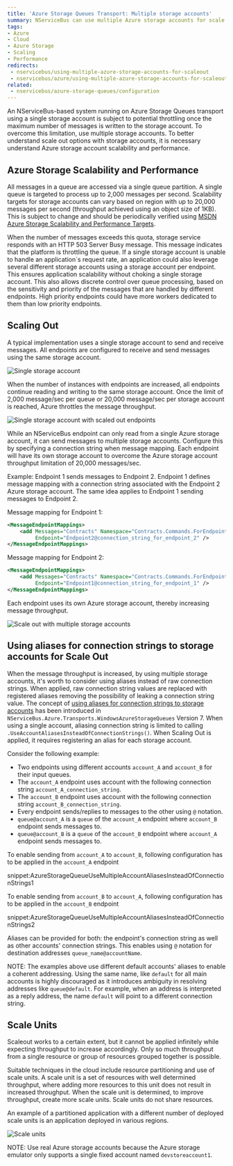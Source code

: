 ```yaml
---
title: 'Azure Storage Queues Transport: Multiple storage accounts'
summary: NServiceBus can use multiple Azure storage accounts for scale out
tags:
- Azure
- Cloud
- Azure Storage
- Scaling
- Performance
redirects:
 - nservicebus/using-multiple-azure-storage-accounts-for-scaleout
 - nservicebus/azure/using-multiple-azure-storage-accounts-for-scaleout
related:
 - nservicebus/azure-storage-queues/configuration
---
```


An NServiceBus-based system running on Azure Storage Queues transport using a single storage account is subject to potential throttling once the maximum number of messages is written to the storage account. To overcome this limitation, use multiple storage accounts. To better understand scale out options with storage accounts, it is necessary understand Azure storage account scalability and performance.


## Azure Storage Scalability and Performance

All messages in a queue are accessed via a single queue partition. A single queue is targeted to process up to 2,000 messages per second. Scalability targets for storage accounts can vary based on region with up to 20,000 messages per second (throughput achieved using an object size of 1KB). This is subject to change and should be periodically verified using [MSDN Azure Storage Scalability and Performance Targets](https://azure.microsoft.com/en-us/documentation/articles/storage-scalability-targets/).

When the number of messages exceeds this quota, storage service responds with an HTTP 503 Server Busy message. This message indicates that the platform is throttling the queue. If a single storage account is unable to handle an application`s request rate, an application could also leverage several different storage accounts using a storage account per endpoint. This ensures application scalability without choking a single storage account. This also allows discrete control over queue processing, based on the sensitivity and priority of the messages that are handled by different endpoints. High priority endpoints could have more workers dedicated to them than low priority endpoints.


## Scaling Out

A typical implementation uses a single storage account to send and receive messages. All endpoints are configured to receive and send messages using the same storage account.

![Single storage account](azure01.png "width=50%")

When the number of instances with endpoints are increased, all endpoints continue reading and writing to the same storage account. Once the limit of 2,000 message/sec per queue or 20,000 message/sec per storage account is reached, Azure throttles the message throughput.

![Single storage account with scaled out endpoints](azure02.png "width=50%")

While an NServiceBus endpoint can only read from a single Azure storage account, it can send messages to multiple storage accounts. Configure this by specifying a connection string when message mapping. Each endpoint will have its own storage account to overcome the Azure storage account throughput limitation of 20,000 messages/sec.

Example: Endpoint 1 sends messages to Endpoint 2. Endpoint 1 defines message mapping with a connection string associated with the Endpoint 2 Azure storage account. The same idea applies to Endpoint 1 sending messages to Endpoint 2.

Message mapping for Endpoint 1:

```xml
<MessageEndpointMappings>
	<add Messages="Contracts" Namespace="Contracts.Commands.ForEndpoint2"
		 Endpoint="Endpoint2@connection_string_for_endpoint_2" />
</MessageEndpointMappings>
```

Message mapping for Endpoint 2:

```xml
<MessageEndpointMappings>
	<add Messages="Contracts" Namespace="Contracts.Commands.ForEndpoint1"
		 Endpoint="Endpoint1@connection_string_for_endpoint_1" />
</MessageEndpointMappings>
```

Each endpoint uses its own Azure storage account, thereby increasing message throughput.


![Scale out with multiple storage accounts](azure03.png "width=50%")


## Using aliases for connection strings to storage accounts for Scale Out

When the message throughput is increased, by using multiple storage accounts, it's worth to consider using aliases instead of raw connection strings. When applied, raw connection string values are replaced with registered aliases removing the possibility of leaking a connection string value. The concept of [using aliases for connection strings to storage accounts](/nservicebus/azure-storage-queues/configuration.md#using-aliases-for-connection-strings-to-storage-accounts) has been introduced in `NServiceBus.Azure.Transports.WindowsAzureStorageQueues` Version 7. When using a single account, aliasing connection string is limited to calling `.UseAccountAliasesInsteadOfConnectionStrings()`. When Scaling Out is applied, it requires registering an alias for each storage account.

Consider the following example:

 * Two endpoints using different accounts `account_A` and `account_B` for their input queues.
 * The `account_A` endpoint uses account with the following connection string `account_A_connection_string`.
 * The `account_B` endpoint uses account with the following connection string `account_B_connection_string`.
 * Every endpoint sends/replies to messages to the other using `@` notation.
  * `queue@account_A` is a `queue` of the `account_A` endpoint where `account_B` endpoint sends messages to.
  * `queue@account_B` is a `queue` of the `account_B` endpoint where `account_A` endpoint sends messages to.

To enable sending from `account_A` to `account_B`, following configuration has to be applied in the `account_A` endpoint

snippet:AzureStorageQueueUseMultipleAccountAliasesInsteadOfConnectionStrings1

To enable sending from `account_B` to `account_A`, following configuration has to be applied in the `account_B` endpoint

snippet:AzureStorageQueueUseMultipleAccountAliasesInsteadOfConnectionStrings2

Aliases can be provided for both: the endpoint's connection string as well as other accounts' connection strings. This enables using `@` notation for destination addresses `queue_name@accountName`.

NOTE: The examples above use different default accounts' aliases to enable a coherent addressing. Using the same name, like `default` for all main accounts is highly discouraged as it introduces ambiguity in resolving addresses like `queue@default`. For example, when an address is interpreted as a reply address, the name `default` will point to a different connection string.


## Scale Units

Scaleout works to a certain extent, but it cannot be applied infinitely while expecting throughput to increase accordingly. Only so much throughput from a single resource or group of resources grouped together is possible.

Suitable techniques in the cloud include resource partitioning and use of scale units. A scale unit is a set of resources with well determined throughput, where adding more resources to this unit does not result in increased throughput. When the scale unit is determined, to improve throughput, create more scale units. Scale units do not share resources.

An example of a partitioned application with a different number of deployed scale units is an application deployed in various regions.

![Scale units](azure04.png "width=50%")

NOTE: Use real Azure storage accounts because the Azure storage emulator only supports a single fixed account named `devstoreaccount1`.

